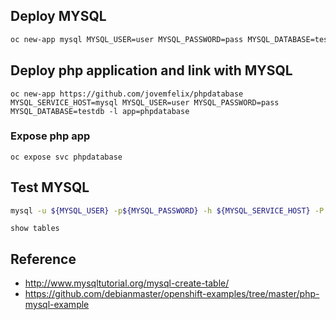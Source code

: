 ## Deploy MYSQL
```sh
oc new-app mysql MYSQL_USER=user MYSQL_PASSWORD=pass MYSQL_DATABASE=testdb -l db=mysql
```



## Deploy php application and link with MYSQL

```
oc new-app https://github.com/jovemfelix/phpdatabase MYSQL_SERVICE_HOST=mysql MYSQL_USER=user MYSQL_PASSWORD=pass MYSQL_DATABASE=testdb -l app=phpdatabase
```



### Expose php app

```
oc expose svc phpdatabase
```



## Test MYSQL

```bash
mysql -u ${MYSQL_USER} -p${MYSQL_PASSWORD} -h ${MYSQL_SERVICE_HOST} -P ${MYSQL_SERVICE_PORT} ${MYSQL_DATABASE} 
```

```mysql
show tables
```





## Reference

- <http://www.mysqltutorial.org/mysql-create-table/>
- <https://github.com/debianmaster/openshift-examples/tree/master/php-mysql-example>